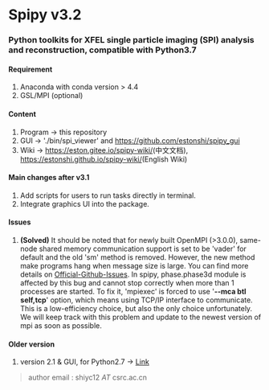 # Spipy v3.2

### Python toolkits for XFEL single particle imaging (SPI) analysis and reconstruction, compatible with Python3.7

#### Requirement
1. Anaconda with conda version > 4.4
2. GSL/MPI (optional)

#### Content
1. Program -> this repository
2. GUI -> './bin/spi_viewer' and <https://github.com/estonshi/spipy_gui>
2. Wiki -> <https://eston.gitee.io/spipy-wiki/>(中文文档), <https://estonshi.github.io/spipy-wiki/>(English Wiki)

#### Main changes after v3.1
1. Add scripts for users to run tasks directly in terminal.
2. Integrate graphics UI into the package.

#### Issues
1. **(Solved)** It should be noted that for newly built OpenMPI (>3.0.0), same-node shared memory communication support is set to be 'vader' for default and the old 'sm' method is removed. However, the new method make programs hang when message size is large. You can find more details on [Official-Github-Issues](https://github.com/open-mpi/ompi/issues/6568). In spipy, phase.phase3d module is affected by this bug and cannot stop correctly when more than 1 processes are started. To fix it, 'mpiexec' is forced to use '**--mca btl self,tcp**' option, which means using TCP/IP interface to communicate. This is a low-efficiency choice, but also the only choice unfortunately. We will keep track with this problem and update to the newest version of mpi as soon as possible.

#### Older version
1. version 2.1 & GUI, for Python2.7 -> [Link](https://github.com/LiuLab-CSRC/spipy/tree/examples)

> author email : shiyc12 *AT* csrc.ac.cn
